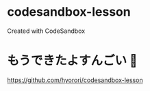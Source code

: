 # codesandbox-lesson

Created with CodeSandbox

# もうできたよすんごい 👻

https://github.com/hyorori/codesandbox-lesson
